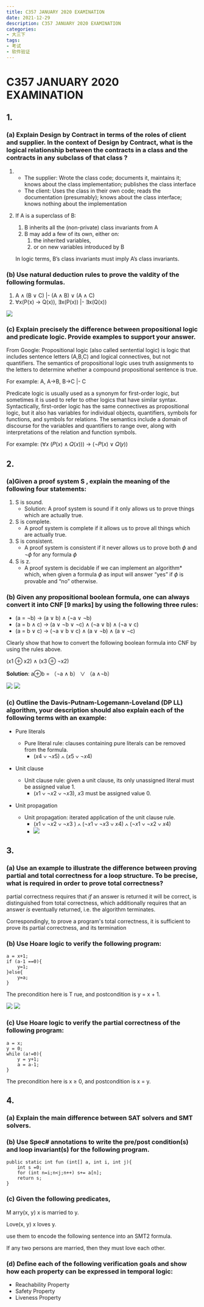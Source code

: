 ```yaml
---
title: C357 JANUARY 2020 EXAMINATION
date: 2021-12-29
description: C357 JANUARY 2020 EXAMINATION
categories:
- 大三下
tags:
- 考试
- 软件验证
---
```


# C357 JANUARY 2020 EXAMINATION

## 1. 

### (a) Explain Design by Contract in terms of the roles of client and supplier. In the context of Design by Contract, what is the logical relationship between the contracts in a class and the contracts in any subclass of that class ?

1. - The supplier: Wrote the class code; documents it, maintains it; knows about the class implementation; publishes the class interface
   - The client: Uses the class in their own code; reads the documentation (presumably); knows about the class interface; knows nothing about the implementation

2. If A is a superclass of B: 

   1. B inherits all the (non-private) class invariants from A
   2. B may add a few of its own, either on: 
      1. the inherited variables, 
      2. or on new variables introduced by B 

   In logic terms, B’s class invariants must imply A’s class invariants.

### (b) Use natural deduction rules to prove the valdity of the following formulas.

1. A ∧ (B ∨ C) |- (A ∧ B) ∨ (A ∧ C)
2. ∀x(P(x) → Q(x)), ∃x(P(x)) |- ∃x(Q(x))

![](../../.vuepress/public/img/CS357JANUARY2020EXAMINATION1b.jpg)

### (c) Explain precisely the difference between propositional logic and predicate logic. Provide examples to support your answer.

From Google: Propositional logic (also called sentential logic) is logic that includes sentence letters (A,B,C) and logical connectives, but not quantifiers. The semantics of propositional logic uses truth assignments to the letters to determine whether a compound propositional sentence is true.

For example: A, A→B, B→C |- C

Predicate logic is usually used as a synonym for first-order logic, but sometimes it is used to refer to other logics that have similar syntax. Syntactically, first-order logic has the same connectives as propositional logic, but it also has variables for individual objects, quantifiers, symbols for functions, and symbols for relations. The semantics include a domain of discourse for the variables and quantifiers to range over, along with interpretations of the relation and function symbols.

For example: (∀𝑥 (𝑃(𝑥) ∧ 𝑄(𝑥))) → (¬𝑃(𝑥) ∨ 𝑄(𝑦))

## 2. 

### (a)Given a proof system S , explain the meaning of the following four statements:

1. S is sound. 
   - Solution: A proof system is sound if it only allows us to prove things which are actually true.
2. S is complete. 
   - A proof system is complete if it allows us to prove all things which are actually true.
3. S is consistent.
   - A proof system is consistent if it never allows us to prove both 𝜙 and ¬𝜙 for any formula 𝜙
4. S is z.
   - A proof system is decidable if we can implement an algorithm* which, when given a formula 𝜙 as input will answer “yes” if 𝜙 is provable and “no” otherwise.

### (b) Given any propositional boolean formula, one can always convert it into CNF [9 marks] by using the following three rules:

- (a = ¬b) → (a ∨ b) ∧ (¬a ∨ ¬b)
- (a = b ∧ c) → (a ∨ ¬b ∨ ¬c) ∧ (¬a ∨ b) ∧ (¬a ∨ c)
- (a = b ∨ c) → (¬a ∨ b ∨ c) ∧ (a ∨ ¬b) ∧ (a ∨ ¬c)

Clearly show that how to convert the following boolean formula into CNF by using the rules above.

(x1 ⊕ x2) ∧ (x3 ⊕ ¬x2)

**Solution**: a⊕b = （¬a ∧ b） ∨ （a ∧¬b）

![](../../.vuepress/public/img/CS357JANUARY2020EXAMINATION2b-1.jpg)
![](../../.vuepress/public/img/CS357JANUARY2020EXAMINATION2b-2.jpg)

### (c) Outline the Davis-Putnam-Logemann-Loveland (DP LL) algorithm, your description should also explain each of the following terms with an example:

- Pure literals
  - Pure literal rule: clauses containing pure literals can be removed from the formula.
    - (𝑥4 ∨ ¬𝑥5) ∧ (𝑥5 ∨ ¬𝑥4)

- Unit clause
  - Unit clause rule: given a unit clause, its only unassigned literal must be assigned value 1.
    - (𝑥1 ∨ ¬𝑥2 ∨ ¬𝑥3), 𝑥3 must be assigned value 0.

- Unit propagation
  - Unit propagation: iterated application of the unit clause rule.
    - (𝑥1 ∨ ¬𝑥2 ∨ ¬𝑥3 ) ∧ (¬𝑥1 ∨ ¬𝑥3 ∨ 𝑥4) ∧ (¬𝑥1 ∨ ¬𝑥2 ∨ 𝑥4)
    - ![](../../.vuepress/public/img/CS357JANUARY2020EXAMINATION2c.png)


## 3. 

### (a) Use an example to illustrate the difference between proving partial and total correctness for a loop structure. To be precise, what is required in order to prove total correctness?

partial correctness requires that *if* an answer is returned it will be correct, is distinguished from total correctness, which additionally requires that an answer *is* eventually returned, i.e. the algorithm terminates.

Correspondingly, to prove a program's total correctness, it is sufficient to prove its partial correctness, and its termination

### (b) Use Hoare logic to verify the following program:

```dafny
a = x+1;
if (a-1 ==0){
	y=1;
}else{
	y=a;
}
```

The precondition here is T rue, and postcondition is y = x + 1.

![](../../.vuepress/public/img/CS357JANUARY2020EXAMINATION3b-1.jpg)
![](../../.vuepress/public/img/CS357JANUARY2020EXAMINATION3b-2.jpg)

### (c) Use Hoare logic to verify the partial correctness of the following program:

```dafny
a = x;
y = 0;
while (a!=0){
	y = y+1;
	a = a-1;
}
```

The precondition here is x ≥ 0, and postcondition is x = y.



## 4.

### (a) Explain the main difference between SAT solvers and SMT solvers.



### (b) Use Spec# annotations to write the pre/post condition(s) and loop invariant(s) for the following program.

```dafny
public static int fun (int[] a, int i, int j){
	int s =0;
	for (int n=i;n<j;n++) s+= a[n];
	return s;
}
```



### (c) Given the following predicates,

M arry(x, y) x is married to y. 

Love(x, y) x loves y.

use them to encode the following sentence into an SMT2 formula.

 If any two persons are married, then they must love each other.

### (d) Define each of the following verification goals and show how each property can be expressed in temporal logic:

- Reachability Property
- Safety Property
- Liveness Property